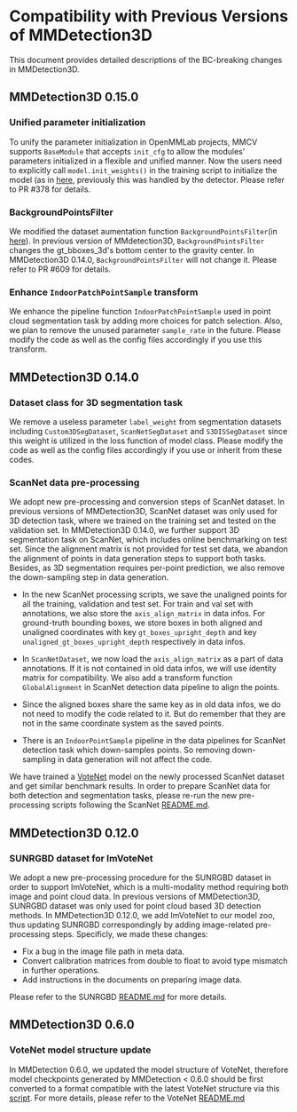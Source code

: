 # Compatibility with Previous Versions of MMDetection3D

This document provides detailed descriptions of the BC-breaking changes in MMDetection3D.

## MMDetection3D 0.15.0

### Unified parameter initialization

To unify the parameter initialization in OpenMMLab projects, MMCV supports `BaseModule` that accepts `init_cfg` to allow the modules' parameters initialized in a flexible and unified manner. Now the users need to explicitly call `model.init_weights()` in the training script to initialize the model (as in [here](https://github.com/open-mmlab/mmdetection3d/blob/master/tools/train.py#L183), previously this was handled by the detector. Please refer to PR #378 for details.

### BackgroundPointsFilter

We modified the dataset aumentation function `BackgroundPointsFilter`(in [here](https://github.com/open-mmlab/mmdetection3d/blob/mmdet3d/datasets/pipelines/transforms_3d.py#L1101)). In previous version of MMdetection3D, `BackgroundPointsFilter` changes the gt_bboxes_3d's bottom center to the gravity center. In MMDetection3D 0.14.0,
`BackgroundPointsFilter` will not change it. Please refer to PR #609 for details.

### Enhance `IndoorPatchPointSample` transform

We enhance the pipeline function `IndoorPatchPointSample` used in point cloud segmentation task by adding more choices for patch selection. Also, we plan to remove the unused parameter `sample_rate` in the future. Please modify the code as well as the config files accordingly if you use this transform.

## MMDetection3D 0.14.0

### Dataset class for 3D segmentation task

We remove a useless parameter `label_weight` from segmentation datasets including `Custom3DSegDataset`, `ScanNetSegDataset` and `S3DISSegDataset` since this weight is utilized in the loss function of model class. Please modify the code as well as the config files accordingly if you use or inherit from these codes.

### ScanNet data pre-processing

We adopt new pre-processing and conversion steps of ScanNet dataset. In previous versions of MMDetection3D, ScanNet dataset was only used for 3D detection task, where we trained on the training set and tested on the validation set. In MMDetection3D 0.14.0, we further support 3D segmentation task on ScanNet, which includes online benchmarking on test set. Since the alignment matrix is not provided for test set data, we abandon the alignment of points in data generation steps to support both tasks. Besides, as 3D segmentation requires per-point prediction, we also remove the down-sampling step in data generation.

- In the new ScanNet processing scripts, we save the unaligned points for all the training, validation and test set. For train and val set with annotations, we also store the `axis_align_matrix` in data infos. For ground-truth bounding boxes, we store boxes in both aligned and unaligned coordinates with key `gt_boxes_upright_depth` and key `unaligned_gt_boxes_upright_depth` respectively in data infos.

- In `ScanNetDataset`, we now load the `axis_align_matrix` as a part of data annotations. If it is not contained in old data infos, we will use identity matrix for compatibility. We also add a transform function `GlobalAlignment` in ScanNet detection data pipeline to align the points.

- Since the aligned boxes share the same key as in old data infos, we do not need to modify the code related to it. But do remember that they are not in the same coordinate system as the saved points.

- There is an `IndoorPointSample` pipeline in the data pipelines for ScanNet detection task which down-samples points. So removing down-sampling in data generation will not affect the code.

We have trained a [VoteNet](https://github.com/open-mmlab/mmdetection3d/blob/master/configs/votenet/votenet_8x8_scannet-3d-18class.py) model on the newly processed ScanNet dataset and get similar benchmark results. In order to prepare ScanNet data for both detection and segmentation tasks, please re-run the new pre-processing scripts following the ScanNet [README.md](https://github.com/open-mmlab/mmdetection3d/blob/master/data/scannet/README.md/).

## MMDetection3D 0.12.0

### SUNRGBD dataset for ImVoteNet

We adopt a new pre-processing procedure for the SUNRGBD dataset in order to support ImVoteNet, which is a multi-modality method requiring both image and point cloud data. In previous versions of MMDetection3D, SUNRGBD dataset was only used for point cloud based 3D detection methods. In MMDetection3D 0.12.0, we add ImVoteNet to our model zoo, thus updating SUNRGBD correspondingly by adding image-related pre-processing steps. Specificly, we made these changes:

- Fix a bug in the image file path in meta data.
- Convert calibration matrices from double to float to avoid type mismatch in further operations.
- Add instructions in the documents on preparing image data.

Please refer to the SUNRGBD [README.md](https://github.com/open-mmlab/mmdetection3d/blob/master/data/sunrgbd/README.md/) for more details.

## MMDetection3D 0.6.0

### VoteNet model structure update

In MMDetection 0.6.0, we updated the model structure of VoteNet, therefore model checkpoints generated by MMDetection < 0.6.0 should be first converted to a format compatible with the latest VoteNet structure via this [script](https://github.com/open-mmlab/mmdetection3d/blob/master/tools/model_converters/convert_votenet_checkpoints.py). For more details, please refer to the VoteNet [README.md](https://github.com/open-mmlab/mmdetection3d/tree/master/configs/votenet/README.md/)
